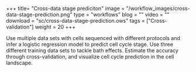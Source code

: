 +++
title= "Cross-data stage prediciton"
image =  "/workflow_images/cross-data-stage-prediction.png"
type = "workflows"
blog =  ""
video = ""
download = "sc/cross-data-stage-prediction.ows"
tags = ["Cross-validation"]
weight = 20
+++

Use multiple data sets with cells sequenced with different protocols and infer a logistic regression model to predict cell cycle stage. Use three different training data sets to tackle bath effects. Estimate the accuracy through cross-validation, and visualize cell cycle prediction in the cell landscape. 
